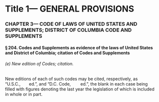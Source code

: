 
# Title 1— GENERAL PROVISIONS
### CHAPTER 3— CODE OF LAWS OF UNITED STATES AND SUPPLEMENTS; DISTRICT OF COLUMBIA CODE AND SUPPLEMENTS
#### § 204. Codes and Supplements as evidence of the laws of United States and District of Columbia; citation of Codes and Supplements
###### (e) New edition of Codes; citation.

New editions of each of such codes may be cited, respectively, as “U.S.C.,  ed.”, and “D.C. Code,     ed.”, the blank in each case being filled with figures denoting the last year the legislation of which is included in whole or in part.
